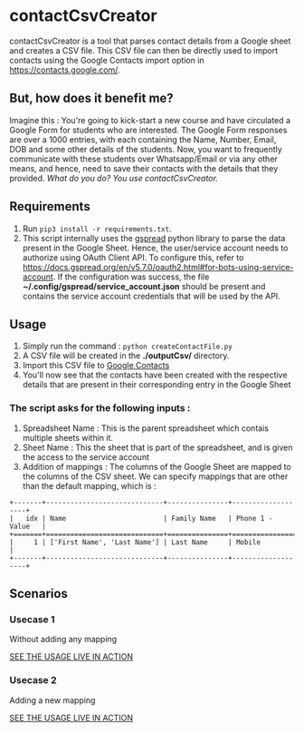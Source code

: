 # contactCsvCreator 
contactCsvCreator is a tool that parses contact details from a Google sheet and creates a CSV file. This CSV file can then be directly used to import contacts using the Google Contacts import option in https://contacts.google.com/.

## But, how does it benefit me?
Imagine this : You're going to kick-start a new course and have circulated a Google Form for students who are interested. The Google Form responses are over a 1000 entries, with each containing the Name, Number, Email, DOB and some other details of the students. Now, you want to frequently communicate with these students over Whatsapp/Email or via any other means, and hence, need to save their contacts with the details that they provided. *What do you do? You use contactCsvCreator.*

## Requirements 
1. Run `pip3 install -r requirements.txt`.
2. This script internally uses the [gspread](https://docs.gspread.org/en/v5.7.0/) python library to parse the data present in the Google Sheet. Hence, the user/service account needs to authorize using OAuth Client API. To configure this, refer to https://docs.gspread.org/en/v5.7.0/oauth2.html#for-bots-using-service-account. If the configuration was success, the file **~/.config/gspread/service_account.json** should be present and contains the service account credentials that will be used by the API.

## Usage
1. Simply run the command : `python createContactFile.py`
2. A CSV file will be created in the **./outputCsv/** directory.
3. Import this CSV file to [Google Contacts](https://contacts.google.com/)
4. You'll now see that the contacts have been created with the respective details that are present in their corresponding entry in the Google Sheet

### The script asks for the following inputs :
1. Spreadsheet Name : This is the parent spreadsheet which contais multiple sheets within it.
2. Sheet Name : This the sheet that is part of the spreadsheet, and is given the access to the service account
3. Addition of mappings : The columns of the Google Sheet are mapped to the columns of the CSV sheet. We can specify mappings that are other than the default mapping, which is :
```
+-------+-----------------------------+---------------+-------------------+
|   idx | Name                        | Family Name   | Phone 1 - Value   |
+=======+=============================+===============+===================+
|     1 | ['First Name', 'Last Name'] | Last Name     | Mobile            |
+-------+-----------------------------+---------------+-------------------+

```

## Scenarios
### Usecase 1
Without adding any mapping

[SEE THE USAGE LIVE IN ACTION](https://user-images.githubusercontent.com/108089086/202208266-fad42e82-6dbd-4e1c-a882-5934011aa296.webm)


### Usecase 2
Adding a new mapping

[SEE THE USAGE LIVE IN ACTION](https://user-images.githubusercontent.com/108089086/202204796-9dc3bdfb-18af-452e-b9fa-3dd996d66388.webm)

